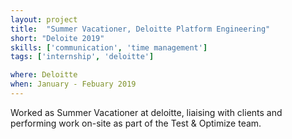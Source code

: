 ```yaml
---
layout: project
title:  "Summer Vacationer, Deloitte Platform Engineering"
short: "Deloite 2019"
skills: ['communication', 'time management']
tags: ['internship', 'deloitte']

where: Deloitte
when: January - Febuary 2019
---
```

Worked as Summer Vacationer at deloitte, liaising with clients and performing work on-site as part of the Test & Optimize team. 
